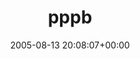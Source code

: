 ---
title:		"pppb"
mediatype:		"upload"
description:		"TBC"
date:		"2005-08-13 20:08:07+00:00"
album:		"people"
filename:		"pppb.md"
series:		""
cl_public_id:		"people/pppb"
cl_version:		1497005530
format:		"tiff"
bytes:		2772000
width:		1920
height:		1440
exposure_mode:		"Auto"
program:		"Program AE"
aperture:		"3.2"
focal_length:		"7.8 mm"
iso:		"200"
shutter_speed:		"1/181"
metering:		"Multi-segment"
flash:		"Off, Did not fire"
white_balance:		"Auto"
colour_temp:		"No colour temperature"
has_crop:		"No"
orientation:		"Horizontal (normal)"
camera_model:		"FinePix S602 ZOOM"
lens_info:		"No lens info"
artist:		"No artist info"
x_resolution:		"72"
y_resolution:		"72"
---